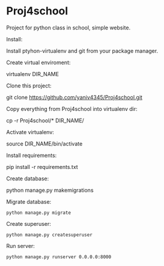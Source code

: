 # Proj4school
Project for python class in school, simple website.

Install:

Install ptyhon-virtualenv and git from your package manager.

Create virtual enviroment:

   virtualenv DIR_NAME

Clone this project:

   git clone https://github.com/yaniv4345/Proj4school.git

Copy everything from Proj4school into virtualenv dir:

   cp -r Proj4school/* DIR_NAME/

Activate virtualenv:

   source DIR_NAME/bin/activate

Install requirements:

   pip install -r requirements.txt

Create database:

   python manage.py makemigrations
 
 Migrate database:
 
    python manage.py migrate
   
 Create superuser:
 
    python manage.py createsuperuser
 
 Run server:
 
    python manage.py runserver 0.0.0.0:8000
   
